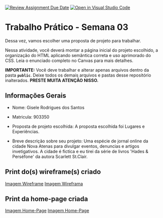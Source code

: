 [![Review Assignment Due Date](https://classroom.github.com/assets/deadline-readme-button-22041afd0340ce965d47ae6ef1cefeee28c7c493a6346c4f15d667ab976d596c.svg)](https://classroom.github.com/a/vecUq_Cz)
[![Open in Visual Studio Code](https://classroom.github.com/assets/open-in-vscode-2e0aaae1b6195c2367325f4f02e2d04e9abb55f0b24a779b69b11b9e10269abc.svg)](https://classroom.github.com/online_ide?assignment_repo_id=20229760&assignment_repo_type=AssignmentRepo)
# Trabalho Prático - Semana 03

Dessa vez, vamos escolher uma proposta de projeto para trabalhar.

Nessa atividade, você deverá montar a página inicial do projeto escolhido, a organização do HTML aplicando semântica correta e uso aprimorado do CSS. Leia o enunciado completo no Canvas para mais detalhes.

**IMPORTANTE:** Você deve trabalhar e alterar apenas arquivos dentro da pasta **`public`**. Deixe todos os demais arquivos e pastas desse repositório inalterados. **PRESTE MUITA ATENÇÃO NISSO.**

## Informações Gerais

- Nome: Gisele Rodrigues dos Santos
- Matricula: 903350
- Proposta de projeto escolhida: A proposta escolhida foi Lugares e Experiências.

- Breve descrição sobre seu projeto: Uma espécie de jornal online da cidade Nova Atenas para divulgar eventos, denuncias e artigos invetigativos. A cidade é fictíca e eu tirei da série de livros 'Hades & Perséfone' da autora Scarlett St.Clair. 

## Print do(s) wireframe(s) criado

[Imagem Wireframe](templapagina1.png)
[Imagem Wireframa](templapagina2.png)

## Print da home-page criada

[Imagem Home-Page](paginasite1.png)
[Imagem Home-Page](paginasite2.png)

